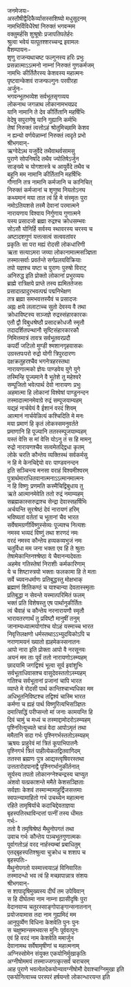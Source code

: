 जनमेजयः-  
अस्तौषीद्वैदिकैर्व्यासस्सशिष्यो मधुसूदनम्  
नामभिर्विविधैरेषां निरुक्तं भगवन्मम  
वक्तुमर्हसि शुश्रूषोः प्रजापतिपतेर्हरः  
श्रुत्वा भवेयं यत्पूतश्शरच्चन्द्र इवामलः  
वैशम्पायनः-  
शृणु राजन्यथाचष्ट फल्गुनस्य हरिः प्रभुः  
प्रसन्नात्माऽऽत्मनो नाम्नां निरुक्तं गुणकर्मजम्  
नामभिः कीर्तितैरस्य केशवस्य महात्मनः  
पृष्टवान्केशवं राजन्फल्गुनः परवीरहा  
अर्जुनः-   
भगवन्भूतभव्येश सर्वभूतसृगव्यय  
लोकनाथ जगन्नाथ लोकानामभयप्रद  
यानि नामानि ते देव कीर्तितानि महर्षिभिः  
वेदेषु सपुराणेषु यानि गुह्यानि कर्मभिः  
तेषां निरुक्तं त्वत्तोऽहं श्रोतुमिच्छामि केशव  
न ह्यन्यो वर्णयेन्नाम्नां निरुक्तं त्वदृते प्रभो  
श्रीभगवान्-   
ऋग्वेदेऽथ यजुर्वेदे तथैवाथर्वसामसु  
पुराणे सोपनिषदि तथैव ज्योतिषेऽर्जुन  
साङ्ख्ये च योगशास्त्रे च आयुर्वेदे तथैव च  
बहूनि मम नामानि कीर्तितानि महर्षिभिः  
गौणानि तत्र नामानि कर्मजानि च कानिचित्  
निरुक्तं कर्मजानां च शृणुष्व नियतोऽनघ  
कथ्यमानं मया तात त्वं हि मे संस्मृतः पुरा  
नमोऽतियशसे तस्मै देवानां परमात्मने  
नारायणाय विश्वाय निर्गुणाय गुणात्मने  
यस्य प्रसादजो ब्रह्मा रुद्रश्च क्रोधसम्भवः  
सोऽसौ योनिर्हि सर्वस्य स्थावरस्य चरस्य च  
अष्टादशगुणं यत्तत्सत्वं सत्ववतांवर  
प्रकृतिः सा परा मह्यं रोदसी लोकधारिणी  
ऋता सत्याऽमरा जय्या लोकानामात्मसञ्ज्ञिता  
तस्मात्सर्वाः प्रवर्तन्ते सर्गप्रलयविक्रियाः  
तपो यज्ञश्च यष्टा च पुराणः पुरुषो विराट्  
अनिरुद्ध इति प्रोक्तो लोकानां प्रभुरव्ययः  
ब्राह्मे रात्रिक्षये प्राप्ते तस्य ह्यमिततेजसः  
प्रसादात्प्रादुरभवत्पद्मं पद्मनिभेक्षण  
तत्र ब्रह्मा समभवत्तस्यैवं च प्रसादजः  
अह्नः क्षये ललाटाच्च सुतो देवस्य वै तथा  
क्रोधाविष्टस्य सञ्जज्ञे रुद्रस्संहारकारकः  
एतौ द्वौ विबुधश्रेष्ठौ प्रसादक्रोधजौ स्मृतौ  
तदादर्शितपन्थानौ सृष्टिसंहारकारकौ  
निमित्तमात्रं तावत्र सर्वभूतवरप्रदौ  
कपर्दी जटिलो मुण्डी श्मशानगृहवासकः  
उग्रस्तपःपरो रुद्रो योगी त्रिपुरदारणः  
दक्षक्रतुहरश्चैव भगनेत्रहरस्तथा  
नारायणात्मको ज्ञेयः पाण्डवेय युगे युगे  
तस्मिन्हि पूज्यमाने वै भूतेशे तु महेश्वरे  
सम्पूजितो भवेत्पार्थ देवो नारायणः प्रभुः  
अहमात्मा हि लोकानां विश्वेषां पाण्डुनन्दन  
तस्मादात्मानमेवाग्रे रुद्रं सम्पूजयाम्यहम्  
यद्यहं नार्चयेयं वै ईशानं वरदं शिवम्  
आत्मानं नार्चयेन्नित्यं कश्चिदिति मे मनः  
मया प्रमाणं हि कृतं लोकस्समनुवर्तते  
प्रमाणानि हि पूज्यानि ततस्स्म्पूजयाम्यहम्  
यस्तं वेत्ति स मां वेत्ति योऽनु तं स हि मामनु  
रुद्रो नारायणश्चैव सत्वमेतद्द्विधा कृतम्  
लोके चरति कौन्तेय व्यक्तिस्थं सर्वकर्मसु  
न हि मे केनचिद्देयो वरः पाण्डवनन्दन  
इति सञ्चिन्त्य मनसा वराहं विश्वमीश्वरम्  
पुत्रार्थमाराधितवानात्मनाऽऽत्मानमात्मनः  
न हि विष्णुः प्रणमति कस्मैचिद्विबुधाय तु  
ऋते आत्मानमेवेति ततो रुद्रं नमाम्यहम्  
सब्रह्मकास्सरुद्राश्च सेन्द्रा देवास्सहर्षिभिः  
अर्चयन्ति सुरश्रेष्ठं देवं नारायणं हरिम्  
भविष्यतां वर्ततां च भूतानां चैव भारत  
सर्वेषामग्रणीर्विष्णुस्सेव्यः पूज्यश्च नित्यशः  
नमस्व भव्यदं विष्णुं तथा शरणदं नमः  
वरदं नमस्व कौन्तेय हव्यकव्यभुजं नमः  
चतुर्विधा मम जना भक्ता एव हि ते श्रुताः  
तेषामेकान्तिनश्श्रेष्ठा ये चैवानन्यदेवताः  
अहमेव गतिस्तेषां निराशीः कर्मकारिणाम्  
ये च शिष्टास्त्रयो भक्ताः फलकामा हि ते मताः  
सर्वे च्यवनधर्माणः प्रतिबुद्धस्तु मोक्षभाक्  
ब्रह्माणं शितिकण्ठं च याश्चान्या देवतास्स्मृताः  
प्रतिबुद्धा न सेवन्ते यस्मात्परिमितं फलम्  
भक्तं प्रति विशेषस्तु एष पार्थानुकीर्तितः  
त्वं चैवाहं च कौन्तेय नरनारायणौ स्मृतौ  
भारावतरणार्थं तु प्रविष्टौ मानुषीं तनुम्  
जानाम्यध्यात्मयोगांश्च योऽहं यस्माच्च भारत  
निवृत्तिलक्षणो धर्मस्तथाऽऽभ्युदयिकोऽपि च  
नराणामयनं ख्यातो ह्यहमेकस्सनातनः  
आपो नारा इति प्रोक्ता आपो वै नरसूनवः  
अयनं मम ताः पूर्वं ततो नारायणोऽस्म्यहम्  
छादयामि जगद्विश्वं भूत्वा सूर्य इवांशुभिः  
सर्वभूताधिवासश्च वासुदेवस्ततोऽस्म्यहम्  
गतिश्च सर्वभूतानां प्रजानां चापि भारत  
व्याप्ते मे रोदसी पार्थ कान्तिश्चाभ्यधिका मम  
अधिभूतनिविष्टश्च तद्विश्वं चास्मि भारत  
कर्मणा च ह्यहं पार्थ विष्णुरित्यभिसञ्ज्ञितः  
दमात्सिद्धिं परीप्सन्तो मां जनाः कामयन्ति हि  
दिवं चामुं च मध्यं च तस्माद्दामोदरोऽस्म्यहम्  
पृश्निरित्युच्यते चान्नं वेदा आपोऽमृतं तथा  
ममैतानि सदा गर्भः पृश्निगर्भस्ततोऽस्म्यहम्  
ऋषयः प्राहुरेवं मां त्रितं कूपाभिपातनैः  
पृश्निगर्भ त्रितं पाहीत्येकतद्वितवागिदम्  
ततस्स ब्रह्मणः पुत्र आद्यस्त्वृषिवरस्तथा  
उत्ततारोदपानाद्वै पृश्निगर्भानुकीर्तनात्  
सूर्यस्य तपतो लोकानग्नेश्चन्द्रस्य चाप्युत  
अंशवो यत्प्रकाशन्ते ममैते केशसञ्ज्ञिताः  
सर्वज्ञाः केशवं तस्मान्मामाहुर्द्विजसत्तमाः  
स्वपत्न्यामाहितो गर्भ उचथ्येन महात्मना  
रहिते तामृषिर्याचे कदाचिद्देवताज्ञया  
बृहस्पतिरथाविन्दत्तां पत्नीं तस्य धीमतः  
गर्भः-  
ततो वै तमृषिश्रेष्ठं मैथुनोपगतं तथा  
उवाच गर्भः कौन्तेय पञ्चभूतगुणात्मकः  
पूर्वागतोऽहं वरद नार्हस्यम्बां प्रबाधितुम्  
एतद्बृहस्पतिश्श्रुत्वा चुक्रोध च शशाप च  
बृहस्पतिः-  
मैथुनोपगतो यस्मात्त्वयाऽहं विनिवारितः  
तस्मादन्धो भव त्वं हि मच्छापान्नात्र संशयः  
श्रीभगवान्-  
स शापादृषिमुख्यस्य दीर्घं तम उपेयिवान्  
स हि दीर्घतमा नाम नाम्ना ह्यासीदृषिः पुरा  
वेदानवाप्य चतुरस्साङ्गोपाङ्गान्सनातनान्  
प्रयोजयामास तदा नाम गुह्यमिदं मम  
आनुपूर्व्येण विधिना केशवेति पुनः पुनः  
स चक्षुष्मान्समभवत्स मुनिः पूर्ववत्पुनः  
एवं हि वरदं नाम केशवेति ममार्जुन  
देवानामथ सर्वेषामृषीणां च महात्मनाम्  
अग्निस्सोमेन संयुक्त एकयोनिर्मुखाकृतिः  
अग्नीषोममयं तस्माज्जगत्कृत्सर्वं चराचरम्  
आह पुराणे भवत्येतदेकयोन्यावग्नीषोमौ देवाश्चाग्निमुखा इति  
एकयोनित्वाच्च परस्परं हर्षयन्तो लोकान्धारयन्त इति   
